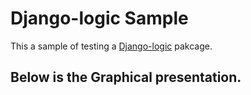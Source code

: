 # Django-logic Sample

This a sample of testing a [Django-logic](https://github.com/Borderless360/django-logic) pakcage.


## Below is the Graphical presentation.

